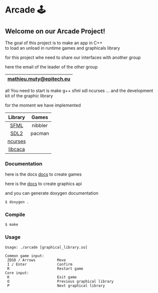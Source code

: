 # Arcade 🕹️

## Welcome on our Arcade Project!

The goal of this project is to make an app in C++<br>
to load an unload in runtime games and graphicals library

for this project whe need to share our interfaces with another group

here the email of the leader of the other group

|mathieu.muty@epitech.eu|
|:---------------------:|

all You need to start is make g++ sfml sdl ncurses ...
and the development kit of the graphic library

for the moment we have implemented 

| Library | Games |
|:-------:|:-----:|
| [SFML](https://www.sfml-dev.org/documentation/2.5.1/)    | nibbler |
| [SDL2](https://wiki.libsdl.org/APIByCategory)     | pacman |
| [ncurses](https://tldp.org/HOWTO/NCURSES-Programming-HOWTO/) |
| [libcaca](http://transit.iut2.upmf-grenoble.fr/doc/libcaca-dev/html/caca_8h.html) |

### Documentation

here is the docs [docs](./doc/create_game.pdf) to create games

here is the [docs](./doc/create_graphical_lib.pdf) to create graphics api

and you can generate doxygen documentation

```bash
$ doxygen .
```
### Compile

```bash
$ make
```

### Usage

```
Usage: ./arcade [graphical_library.so]

Common game input:
 ZQSD / Arrows          Move
 I / Enter              Confirm
 R                      Restart game
Core input:
 K                      Exit game
 O                      Previous graphical library
 P                      Next graphical library
 ```
 






